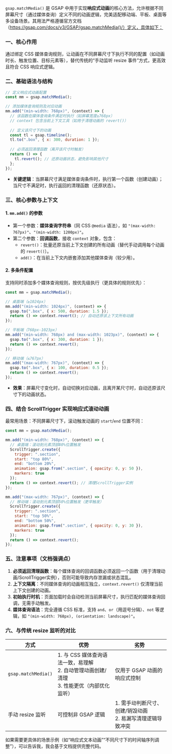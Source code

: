 `gsap.matchMedia()` 是 GSAP 中用于实现**响应式动画**的核心方法，允许根据不同屏幕尺寸（通过媒体查询）定义不同的动画逻辑，完美适配移动端、平板、桌面等多设备场景。其用法严格遵循官方文档（https://gsap.com/docs/v3/GSAP/gsap.matchMedia()/）定义，具体如下：


### 一、核心作用
通过绑定 CSS 媒体查询规则，让动画在不同屏幕尺寸下执行不同的配置（如动画时长、触发位置、目标元素等），替代传统的“手动监听 resize 事件”方式，更高效且符合 CSS 响应式逻辑。


### 二、基础语法与结构
```javascript
// 定义响应式动画配置
const mm = gsap.matchMedia();

// 添加媒体查询规则及对应动画
mm.add("(min-width: 768px)", (context) => {
  // 该函数在媒体查询条件满足时执行（如屏幕宽度≥768px）
  // context 包含当前上下文工具（如用于清理动画的 revert()）
  
  // 定义该尺寸下的动画
  const tl = gsap.timeline();
  tl.to(".box", { x: 300, duration: 1 });
  
  // 必须返回清理函数（离开该尺寸时触发）
  return () => {
    tl.revert(); // 还原动画状态，避免影响其他尺寸
  };
});
```

- **关键逻辑**：当屏幕尺寸满足媒体查询条件时，执行第一个函数（创建动画）；当尺寸不满足时，执行返回的清理函数（还原状态）。


### 三、核心参数与上下文
#### 1. `mm.add()` 的参数
- 第一个参数：**媒体查询字符串**（同 CSS `@media` 语法），如 `"(max-width: 767px)"`、`"(min-width: 1200px)"`。
- 第二个参数：**回调函数**，接收 `context` 对象，包含：
  - `revert()`：批量还原当前上下文创建的所有动画（替代手动调用每个动画的 `revert()`）。
  - `add()`：在当前上下文内嵌套添加其他媒体查询（较少用）。


#### 2. 多条件配置
支持同时添加多个媒体查询规则，按优先级执行（更具体的规则优先）：
```javascript
const mm = gsap.matchMedia();

// 桌面端（≥1024px）
mm.add("(min-width: 1024px)", (context) => {
  gsap.to(".box", { x: 500, duration: 1.5 });
  return () => context.revert(); // 自动还原该上下文所有动画
});

// 平板端（768px-1023px）
mm.add("(min-width: 768px) and (max-width: 1023px)", (context) => {
  gsap.to(".box", { x: 300, duration: 1 });
  return () => context.revert();
});

// 移动端（≤767px）
mm.add("(max-width: 767px)", (context) => {
  gsap.to(".box", { x: 100, duration: 0.5 });
  return () => context.revert();
});
```
- **效果**：屏幕尺寸变化时，自动切换对应动画，且离开某尺寸时，自动还原该尺寸下的动画状态。


### 四、结合 ScrollTrigger 实现响应式滚动动画
最常用场景：不同屏幕尺寸下，滚动触发动画的 `start`/`end` 位置不同：
```javascript
const mm = gsap.matchMedia();

mm.add("(min-width: 768px)", (context) => {
  // 桌面端：滚动到元素顶部80%位置触发
  ScrollTrigger.create({
    trigger: ".section",
    start: "top 80%",
    end: "bottom 20%",
    animation: gsap.from(".section", { opacity: 0, y: 50 }),
    markers: true
  });
  return () => context.revert(); // 清理ScrollTrigger实例
});

mm.add("(max-width: 767px)", (context) => {
  // 移动端：滚动到元素顶部50%位置触发（更早触发）
  ScrollTrigger.create({
    trigger: ".section",
    start: "top 50%",
    end: "bottom 50%",
    animation: gsap.from(".section", { opacity: 0, y: 30 }),
    markers: true
  });
  return () => context.revert();
});
```


### 五、注意事项（文档强调点）
1. **必须返回清理函数**：每个媒体查询的回调函数必须返回一个函数（用于清理动画/ScrollTrigger实例），否则可能导致内存泄漏或状态混乱。
2. **上下文隔离**：不同媒体查询的动画相互独立，`context.revert()` 仅清理当前上下文创建的动画。
3. **初始执行时机**：页面加载时会自动检测当前屏幕尺寸，执行匹配的媒体查询回调，无需手动触发。
4. **媒体查询语法**：完全遵循 CSS 标准，支持 `and`、`or`（用逗号分隔）、`not` 等逻辑，如 `"(min-width: 768px), (orientation: landscape)"`。


### 六、与传统 resize 监听的对比
| 方式                | 优势                                                                                          | 劣势                                                          |
| ------------------- | --------------------------------------------------------------------------------------------- | ------------------------------------------------------------- |
| `gsap.matchMedia()` | 1. 与 CSS 媒体查询语法一致，易理解<br>2. 自动管理动画创建/清理<br>3. 性能更优（内部优化监听） | 仅用于 GSAP 动画的响应式控制                                  |
| 手动 resize 监听    | 可控制非 GSAP 逻辑                                                                            | 1. 需手动判断尺寸、创建/销毁动画<br>2. 易漏写清理逻辑导致冲突 |


如果需要更具体的场景示例（如“响应式文本动画”“不同尺寸下的时间轴序列调整”），可以告诉我，我会基于文档提供完整代码。